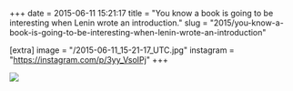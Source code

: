 +++
date = 2015-06-11 15:21:17
title = "You know a book is going to be interesting when Lenin wrote an introduction."
slug = "2015/you-know-a-book-is-going-to-be-interesting-when-lenin-wrote-an-introduction"

[extra]
image = "/2015-06-11_15-21-17_UTC.jpg"
instagram = "https://instagram.com/p/3yy_VsoIPj"
+++

<img src="/2015-06-11_15-21-17_UTC.jpg" />
